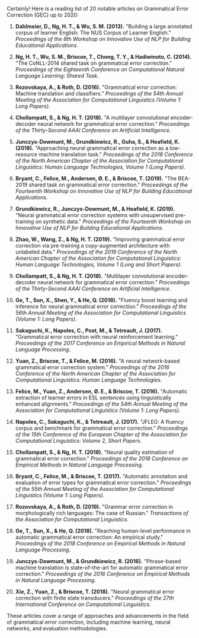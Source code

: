 Certainly! Here is a reading list of 20 notable articles on Grammatical Error Correction (GEC) up to 2020:

1. **Dahlmeier, D., Ng, H. T., & Wu, S. M. (2013).** "Building a large annotated corpus of learner English: The NUS Corpus of Learner English." *Proceedings of the 8th Workshop on Innovative Use of NLP for Building Educational Applications*.

2. **Ng, H. T., Wu, S. M., Briscoe, T., Chong, T. Y., & Hadiwinoto, C. (2014).** "The CoNLL-2014 shared task on grammatical error correction." *Proceedings of the Eighteenth Conference on Computational Natural Language Learning: Shared Task*.

3. **Rozovskaya, A., & Roth, D. (2016).** "Grammatical error correction: Machine translation and classifiers." *Proceedings of the 54th Annual Meeting of the Association for Computational Linguistics (Volume 1: Long Papers)*.

4. **Chollampatt, S., & Ng, H. T. (2018).** "A multilayer convolutional encoder-decoder neural network for grammatical error correction." *Proceedings of the Thirty-Second AAAI Conference on Artificial Intelligence*.

5. **Junczys-Dowmunt, M., Grundkiewicz, R., Guha, S., & Heafield, K. (2018).** "Approaching neural grammatical error correction as a low-resource machine translation task." *Proceedings of the 2018 Conference of the North American Chapter of the Association for Computational Linguistics: Human Language Technologies, Volume 1 (Long Papers)*.

6. **Bryant, C., Felice, M., Andersen, Ø. E., & Briscoe, T. (2019).** "The BEA-2019 shared task on grammatical error correction." *Proceedings of the Fourteenth Workshop on Innovative Use of NLP for Building Educational Applications*.

7. **Grundkiewicz, R., Junczys-Dowmunt, M., & Heafield, K. (2019).** "Neural grammatical error correction systems with unsupervised pre-training on synthetic data." *Proceedings of the Fourteenth Workshop on Innovative Use of NLP for Building Educational Applications*.

8. **Zhao, W., Wang, Z., & Ng, H. T. (2019).** "Improving grammatical error correction via pre-training a copy-augmented architecture with unlabeled data." *Proceedings of the 2019 Conference of the North American Chapter of the Association for Computational Linguistics: Human Language Technologies, Volume 1 (Long and Short Papers)*.

9. **Chollampatt, S., & Ng, H. T. (2018).** "Multilayer convolutional encoder-decoder neural network for grammatical error correction." *Proceedings of the Thirty-Second AAAI Conference on Artificial Intelligence*.

10. **Ge, T., Sun, X., Shen, Y., & He, Q. (2018).** "Fluency boost learning and inference for neural grammatical error correction." *Proceedings of the 56th Annual Meeting of the Association for Computational Linguistics (Volume 1: Long Papers)*.

11. **Sakaguchi, K., Napoles, C., Post, M., & Tetreault, J. (2017).** "Grammatical error correction with neural reinforcement learning." *Proceedings of the 2017 Conference on Empirical Methods in Natural Language Processing*.

12. **Yuan, Z., Briscoe, T., & Felice, M. (2016).** "A neural network-based grammatical error correction system." *Proceedings of the 2016 Conference of the North American Chapter of the Association for Computational Linguistics: Human Language Technologies*.

13. **Felice, M., Yuan, Z., Andersen, Ø. E., & Briscoe, T. (2016).** "Automatic extraction of learner errors in ESL sentences using linguistically enhanced alignments." *Proceedings of the 54th Annual Meeting of the Association for Computational Linguistics (Volume 1: Long Papers)*.

14. **Napoles, C., Sakaguchi, K., & Tetreault, J. (2017).** "JFLEG: A fluency corpus and benchmark for grammatical error correction." *Proceedings of the 15th Conference of the European Chapter of the Association for Computational Linguistics: Volume 2, Short Papers*.

15. **Chollampatt, S., & Ng, H. T. (2018).** "Neural quality estimation of grammatical error correction." *Proceedings of the 2018 Conference on Empirical Methods in Natural Language Processing*.

16. **Bryant, C., Felice, M., & Briscoe, T. (2017).** "Automatic annotation and evaluation of error types for grammatical error correction." *Proceedings of the 55th Annual Meeting of the Association for Computational Linguistics (Volume 1: Long Papers)*.

17. **Rozovskaya, A., & Roth, D. (2019).** "Grammar error correction in morphologically rich languages: The case of Russian." *Transactions of the Association for Computational Linguistics*.

18. **Ge, T., Sun, X., & He, Q. (2018).** "Reaching human-level performance in automatic grammatical error correction: An empirical study." *Proceedings of the 2018 Conference on Empirical Methods in Natural Language Processing*.

19. **Junczys-Dowmunt, M., & Grundkiewicz, R. (2016).** "Phrase-based machine translation is state-of-the-art for automatic grammatical error correction." *Proceedings of the 2016 Conference on Empirical Methods in Natural Language Processing*.

20. **Xie, Z., Yuan, Z., & Briscoe, T. (2018).** "Neural grammatical error correction with finite state transducers." *Proceedings of the 27th International Conference on Computational Linguistics*.

These articles cover a range of approaches and advancements in the field of grammatical error correction, including machine learning, neural networks, and evaluation methodologies.